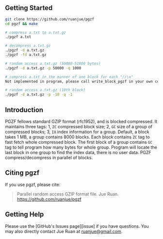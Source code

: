## Getting Started
```sh
git clone https://github.com/ruanjue/pgzf
cd pgzf && make

# compress a.txt to a.txt.gz
./pgzf a.txt

# decompress a.txt.gz
./pgzf -d a.txt.gz
./pgzf -fd a.txt.gz

# random access a.txt.gz (50000-51000 bytes)
./pgzf -d a.txt.gz -p 50000 -q 1000

# compress a.txt in the manner of one block for each "//\n"
Not implemented in program, please call write_block_pgzf in your own code

# random access a.txt.gz (10th block)
./pgzf -d a.txt.gz -p -10 -q -1

```

## Introduction

PGZF fellows standard GZIP format (rfc1952), and is blocked compressed.
It maintains three tags: 1, `ZC` compressed block size; 2, `GC` size of a group of compressed blocks;
3, `IX` index information for a group. Default, a block takes 1 MB, a group contains 8000 blocks.
Each block contains `ZC` tag to fast fetch whole compressed block. The first block of a group contains
`GC` tag to tell program how many bytes for whole group. Program will locate the last block in one group 
to find the index data, there is no user data. PGZF compress/decompress in parallel of blocks.

## Citing pgzf

If you use pgzf, please cite:

> Parallel random access GZIP format file. Jue Ruan. https://github.com/ruanjue/pgzf


## Getting Help

Please use the [GitHub's Issues page][issue] if you have questions. You may
also directly contact Jue Ruan at ruanjue@gmail.com.
